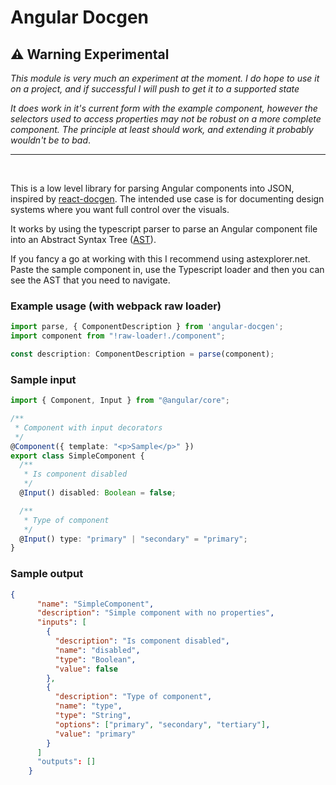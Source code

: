 # Angular Docgen

## ⚠️ Warning Experimental  
_This module is very much an experiment at the moment. I do hope to use it on a project, and if successful I will push to get it to a supported state_

_It does work in it's current form with the example component, however the selectors used to access properties may not be robust on a more complete component. The principle at least should work, and extending it probably wouldn't be to bad_.

---

<br />

This is a low level library for parsing Angular components into JSON, inspired by [react-docgen](https://github.com/react/react-docgen). The intended use case is for documenting design systems where you want full control over the visuals.

It works by using the typescript parser to parse an Angular component file into an Abstract Syntax Tree ([AST]()).

If you fancy a go at working with this I recommend using astexplorer.net. Paste the sample component in, use the Typescript loader and then you can see the AST that you need to navigate.

### Example usage (with webpack raw loader)

```ts
import parse, { ComponentDescription } from 'angular-docgen';
import component from "!raw-loader!./component";

const description: ComponentDescription = parse(component);
```

### Sample input

```ts
import { Component, Input } from "@angular/core";

/**
 * Component with input decorators
 */
@Component({ template: "<p>Sample</p>" })
export class SimpleComponent {
  /**
   * Is component disabled
   */
  @Input() disabled: Boolean = false;

  /**
   * Type of component
   */
  @Input() type: "primary" | "secondary" = "primary";
}
```

### Sample output

```json
{
      "name": "SimpleComponent",
      "description": "Simple component with no properties",
      "inputs": [
        {
          "description": "Is component disabled",
          "name": "disabled",
          "type": "Boolean",
          "value": false
        },
        {
          "description": "Type of component",
          "name": "type",
          "type": "String",
          "options": ["primary", "secondary", "tertiary"],
          "value": "primary"
        }
      ]
      "outputs": []
    }
```
